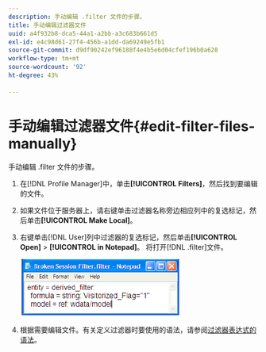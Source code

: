 ```yaml
---
description: 手动编辑 .filter 文件的步骤。
title: 手动编辑过滤器文件
uuid: a4f932b8-dca5-44a1-a2bb-a3c683b661d5
exl-id: e4c98d61-27f4-456b-a1dd-da69249e5fb1
source-git-commit: d9df90242ef96188f4e4b5e6d04cfef196b0a628
workflow-type: tm+mt
source-wordcount: '92'
ht-degree: 43%

---
```


# 手动编辑过滤器文件{#edit-filter-files-manually}

手动编辑 .filter 文件的步骤。

1. 在[!DNL Profile Manager]中，单击&#x200B;**[!UICONTROL Filters]**，然后找到要编辑的文件。
1. 如果文件位于服务器上，请右键单击过滤器名称旁边相应列中的复选标记，然后单击&#x200B;**[!UICONTROL Make Local]**。
1. 右键单击[!DNL User]列中过滤器的复选标记，然后单击&#x200B;**[!UICONTROL Open]** > **[!UICONTROL in Notepad]**。 将打开[!DNL .filter]文件。

   ![](assets/filter_manualEdit.png)

1. 根据需要编辑文件。有关定义过滤器时要使用的语法，请参阅[过滤器表达式的语法](../../../../home/c-get-started/c-qry-lang-syntx/c-syntx-fltr-exp.md#concept-72f2563f809747a2a3cff7ec72462a15)。
